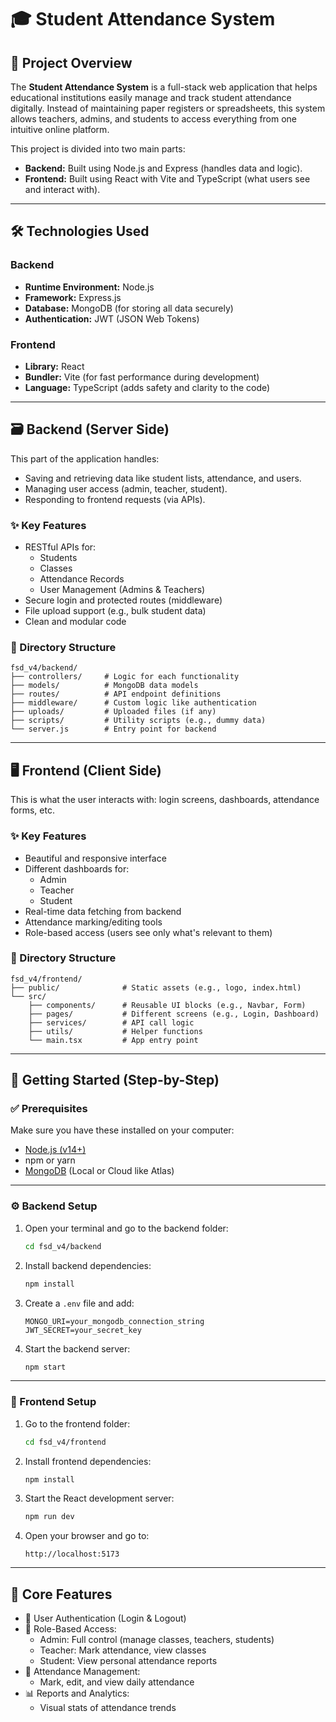 # 🎓 Student Attendance System

## 📘 Project Overview

The **Student Attendance System** is a full-stack web application that helps educational institutions easily manage and track student attendance digitally. Instead of maintaining paper registers or spreadsheets, this system allows teachers, admins, and students to access everything from one intuitive online platform.

This project is divided into two main parts:
- **Backend:** Built using Node.js and Express (handles data and logic).
- **Frontend:** Built using React with Vite and TypeScript (what users see and interact with).

---

## 🛠️ Technologies Used

### Backend
- **Runtime Environment:** Node.js
- **Framework:** Express.js
- **Database:** MongoDB (for storing all data securely)
- **Authentication:** JWT (JSON Web Tokens)

### Frontend
- **Library:** React
- **Bundler:** Vite (for fast performance during development)
- **Language:** TypeScript (adds safety and clarity to the code)

---

## 🗃️ Backend (Server Side)

This part of the application handles:
- Saving and retrieving data like student lists, attendance, and users.
- Managing user access (admin, teacher, student).
- Responding to frontend requests (via APIs).

### ✨ Key Features
- RESTful APIs for:
  - Students
  - Classes
  - Attendance Records
  - User Management (Admins & Teachers)
- Secure login and protected routes (middleware)
- File upload support (e.g., bulk student data)
- Clean and modular code

### 📂 Directory Structure
```
fsd_v4/backend/
├── controllers/     # Logic for each functionality
├── models/          # MongoDB data models
├── routes/          # API endpoint definitions
├── middleware/      # Custom logic like authentication
├── uploads/         # Uploaded files (if any)
├── scripts/         # Utility scripts (e.g., dummy data)
└── server.js        # Entry point for backend
```

---

## 🖥️ Frontend (Client Side)

This is what the user interacts with: login screens, dashboards, attendance forms, etc.

### ✨ Key Features
- Beautiful and responsive interface
- Different dashboards for:
  - Admin
  - Teacher
  - Student
- Real-time data fetching from backend
- Attendance marking/editing tools
- Role-based access (users see only what's relevant to them)

### 📂 Directory Structure
```
fsd_v4/frontend/
├── public/              # Static assets (e.g., logo, index.html)
└── src/
    ├── components/      # Reusable UI blocks (e.g., Navbar, Form)
    ├── pages/           # Different screens (e.g., Login, Dashboard)
    ├── services/        # API call logic
    ├── utils/           # Helper functions
    └── main.tsx         # App entry point
```

---

## 🚀 Getting Started (Step-by-Step)

### ✅ Prerequisites
Make sure you have these installed on your computer:
- [Node.js (v14+)](https://nodejs.org/)
- npm or yarn
- [MongoDB](https://www.mongodb.com/) (Local or Cloud like Atlas)

---

### ⚙️ Backend Setup

1. Open your terminal and go to the backend folder:
   ```bash
   cd fsd_v4/backend
   ```

2. Install backend dependencies:
   ```bash
   npm install
   ```

3. Create a `.env` file and add:
   ```
   MONGO_URI=your_mongodb_connection_string
   JWT_SECRET=your_secret_key
   ```

4. Start the backend server:
   ```bash
   npm start
   ```

---

### 🎨 Frontend Setup

1. Go to the frontend folder:
   ```bash
   cd fsd_v4/frontend
   ```

2. Install frontend dependencies:
   ```bash
   npm install
   ```

3. Start the React development server:
   ```bash
   npm run dev
   ```

4. Open your browser and go to:
   ```
   http://localhost:5173
   ```

---

## 🎯 Core Features

- 🔐 User Authentication (Login & Logout)
- 👥 Role-Based Access:
  - Admin: Full control (manage classes, teachers, students)
  - Teacher: Mark attendance, view classes
  - Student: View personal attendance reports
- 📅 Attendance Management:
  - Mark, edit, and view daily attendance
- 📊 Reports and Analytics:
  - Visual stats of attendance trends
